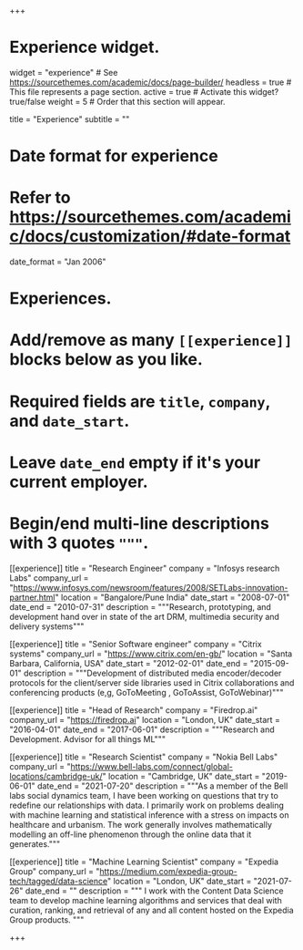 +++
# Experience widget.
widget = "experience"  # See https://sourcethemes.com/academic/docs/page-builder/
headless = true  # This file represents a page section.
active = true  # Activate this widget? true/false
weight = 5  # Order that this section will appear.

title = "Experience"
subtitle = ""

# Date format for experience
#   Refer to https://sourcethemes.com/academic/docs/customization/#date-format
date_format = "Jan 2006"

# Experiences.
#   Add/remove as many `[[experience]]` blocks below as you like.
#   Required fields are `title`, `company`, and `date_start`.
#   Leave `date_end` empty if it's your current employer.
#   Begin/end multi-line descriptions with 3 quotes `"""`.

[[experience]]
  title = "Research Engineer"
  company = "Infosys research Labs"
  company_url = "https://www.infosys.com/newsroom/features/2008/SETLabs-innovation-partner.html"
  location = "Bangalore/Pune India"
  date_start = "2008-07-01"
  date_end = "2010-07-31"
  description = """Research, prototyping, and development hand over in state of the art DRM, multimedia security and delivery systems"""

[[experience]]
  title = "Senior Software engineer"
  company = "Citrix systems"
  company_url = "https://www.citrix.com/en-gb/"
  location = "Santa Barbara, California, USA"
  date_start = "2012-02-01"
  date_end = "2015-09-01"
  description = """Development of distributed media encoder/decoder protocols for the client/server side libraries used in Citrix collaborations and conferencing products (e,g, GoToMeeting , GoToAssist, GoToWebinar)"""

[[experience]]
  title = "Head of Research"
  company = "Firedrop.ai"
  company_url = "https://firedrop.ai"
  location = "London, UK"
  date_start = "2016-04-01"
  date_end = "2017-06-01"
  description = """Research and Development. Advisor for all things ML"""

[[experience]]
  title = "Research Scientist"
  company = "Nokia Bell Labs"
  company_url = "https://www.bell-labs.com/connect/global-locations/cambridge-uk/"
  location = "Cambridge, UK"
  date_start = "2019-06-01"
  date_end = "2021-07-20"
  description = """As a member of the Bell labs social dynamics team, I have been working on questions that try to redefine our relationships with data. I primarily work on problems dealing with machine learning and statistical inference with a stress on impacts on healthcare and urbanism. The work generally involves mathematically modelling an off-line phenomenon through the online data that it generates."""

[[experience]]
  title = "Machine Learning Scientist"
  company = "Expedia Group"
  company_url = "https://medium.com/expedia-group-tech/tagged/data-science"
  location = "London, UK"
  date_start = "2021-07-26"
  date_end = ""
  description = """ I work with the Content Data Science team to develop machine learning algorithms and services that deal with curation, ranking, and retrieval of any and all content hosted on the Expedia Group products. """

+++
